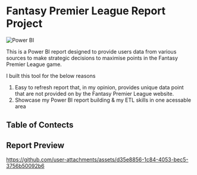 
# Fantasy Premier League Report Project

![Power BI](https://img.shields.io/badge/Power%20BI-d9b300)

This is a Power BI report designed to provide users data from various sources to make strategic decisions to maximise points in the Fantasy Premier League game.

I built this tool for the below reasons
  1. Easy to refresh report that, in my opinion, provides unique data point that are not provided on by the Fantasy Premier League website.
  2. Showcase my Power BI report building & my ETL skills in one acessable area

## Table of Contects

## Report Preview

https://github.com/user-attachments/assets/d35e8856-1c84-4053-bec5-3756b50092b6




